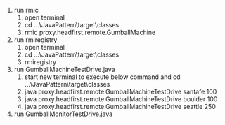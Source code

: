 1. run rmic
    1) open terminal
    2) cd ...\JavaPattern\target\classes 
    3) rmic proxy.headfirst.remote.GumballMachine
2. run rmiregistry
    1) open terminal
    2) cd ...\JavaPattern\target\classes
    3) rmiregistry
3. run GumballMachineTestDrive.java 
    1) start new terminal to execute below command and cd ...\JavaPattern\target\classes
    2) java proxy.headfirst.remote.GumballMachineTestDrive santafe 100 
    3) java proxy.headfirst.remote.GumballMachineTestDrive boulder 100
    4) java proxy.headfirst.remote.GumballMachineTestDrive seattle 250
3. run GumballMonitorTestDrive.java 
    
 



    
